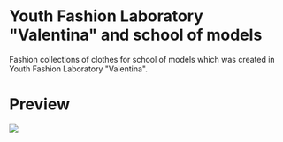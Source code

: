 # Youth Fashion Laboratory "Valentina" and school of models

Fashion collections of clothes for school of models which was created in Youth Fashion Laboratory "Valentina".

# Preview

![](./images/preview.gif)
